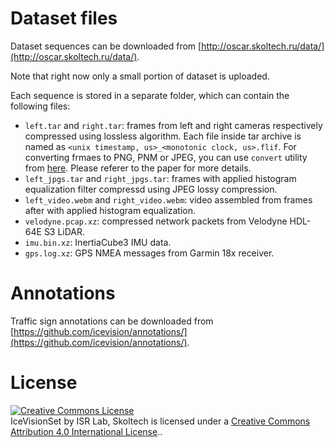 # Dataset files

Dataset sequences can be downloaded from [http://oscar.skoltech.ru/data/](http://oscar.skoltech.ru/data/).

Note that right now only a small portion of dataset is uploaded.

Each sequence is stored in a separate folder, which can contain the following files:
- `left.tar` and `right.tar`: frames from left and right cameras respectively compressed using lossless algorithm. Each file inside tar archive is named as `<unix timestamp, us>_<monotonic clock, us>.flif`. For converting frmaes to PNG, PNM or JPEG, you can use `convert` utility from [here](https://github.com/SkoltechRobotics/oscar-cli). Please referer to the paper for more details.
- `left_jpgs.tar` and `right_jpgs.tar`: frames with applied histogram equalization filter compressd using JPEG lossy compression.
- `left_video.webm` and `right_video.webm`: video assembled from frames after with applied histogram equalization.
- `velodyne.pcap.xz`: compressed network packets from Velodyne HDL-64E S3 LiDAR.
- `imu.bin.xz`: InertiaCube3 IMU data.
- `gps.log.xz`: GPS NMEA messages from Garmin 18x receiver.

# Annotations

Traffic sign annotations can be downloaded from [https://github.com/icevision/annotations/](https://github.com/icevision/annotations/).

# License
<a rel="license" href="http://creativecommons.org/licenses/by/4.0/"><img alt="Creative Commons License" style="border-width:0" src="https://i.creativecommons.org/l/by/4.0/88x31.png" /></a><br /><span xmlns:dct="http://purl.org/dc/terms/" href="http://purl.org/dc/dcmitype/Dataset" property="dct:title" rel="dct:type">IceVisionSet</span> by <span xmlns:cc="http://creativecommons.org/ns#" property="cc:attributionName">ISR Lab, Skoltech</span> is licensed under a <a rel="license" href="http://creativecommons.org/licenses/by/4.0/">Creative Commons Attribution 4.0 International License</a>..
